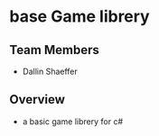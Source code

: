 # base Game librery

## Team Members
* Dallin Shaeffer

## Overview

* a basic game librery for c# 
